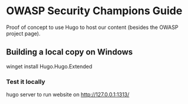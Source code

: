 # OWASP Security Champions Guide

Proof of concept to use Hugo to host our content (besides the OWASP project page).

## Building a local copy on Windows
winget install Hugo.Hugo.Extended

### Test it locally
hugo server to run website on http://127.0.0.1:1313/
